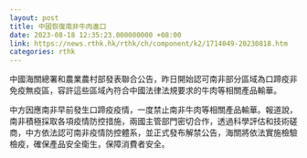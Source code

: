 ```yaml
---
layout: post
title: 中國恢復南非牛肉進口
date: 2023-08-18 12:35:23.000000000 +08:00
link: https://news.rthk.hk/rthk/ch/component/k2/1714049-20230818.htm
categories: rthk
---
```


中國海關總署和農業農村部發表聯合公告，昨日開始認可南非部分區域為口蹄疫非免疫無疫區，容許這些區域內符合中國法律法規要求的牛肉等相關產品輸華。

中方因應南非早前發生口蹄疫疫情，一度禁止南非牛肉等相關產品輸華。報道說，南非積極採取各項疫情防控措施，兩國主管部門密切合作，透過科學評估和技術磋商，中方依法認可南非疫情防控體系，並正式發布解禁公告，海關將依法實施檢驗檢疫，確保產品安全衛生，保障消費者安全。
